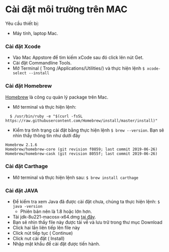 # Cài đặt môi trường trên MAC

Yêu cầu thiết bị:
- Máy tính, laptop Mac.

### Cài đặt Xcode
* Vào Mac Appstore để tìm kiếm xCode sau đó click lên nút Get.
* Cài đặt Commandline Tools.
* Mở Terminal ( Trong /Applications/Utilities/) và thực hiện lệnh  `$ xcode-select --install`

### Cài đặt Homebrew

[Homebrew](https://docs.brew.sh/Installation) là công cụ quản lý package trên Mac. 
* Mở terminal và thực hiện lệnh:

```     
  $ /usr/bin/ruby -e "$(curl -fsSL https://raw.githubusercontent.com/Homebrew/install/master/install)"
```

* Kiểm tra tình trạng cài đặt bằng thực hiện lệnh `$ brew --version`. Bạn sẽ nhìn thấy thông tin như dưới đây 

```
Homebrew 2.1.6
Homebrew/homebrew-core (git revision f0859; last commit 2019-06-26)
Homebrew/homebrew-cask (git revision 8055f; last commit 2019-06-26)
```

### Cài đặt Carthage
* Mở terminal và thực hiện lệnh sau: `$ brew install carthage`
   
### Cài đặt JAVA
* Để kiểm tra xem Java đã được cài đặt chưa, chúng ta thực hiện lệnh: `$ java -version`
	* Phiên bản nên là 1.8 hoặc lớn hơn.
* Tải jdk-8u221-macosx-x64.dmg [tại đây](http://www.oracle.com/technetwork/java/javase/downloads/jdk8-downloads-2133151.html).
* Bạn sẽ nhìn thấy file này được tải về và lưu trữ trong thư mục Download
* Click hai lần liên tiếp lên file này
* Click nút tiếp tục ( Continue)
* Click nut cài đặt ( Install)
* Nhập mật khẩu để cài đặt được tiến hành.
